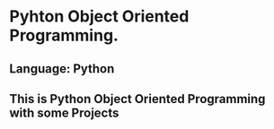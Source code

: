 # Pyhton Object Oriented Programming. 

## Language: Python
## This is Python Object Oriented Programming with some Projects 